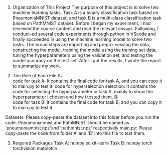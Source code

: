 1. Organization of This Project
The purpose of this project is to solve two machine learning tasks. Task A is a binary classification task based on PneumoniaMNIST dataset, and task B is a multi-class classification task based on PathMNIST dataset. Before I began my experiment, I had reviewed the course content and read the relevant essays. Following, I conduct-ed several code experiments through python in VScode and finally succeeded in using the machine learning model to solve two tasks. The broad steps are importing and prepro-cessing the data, constructing the model, training the model using the training set data, tuning the hyperparameters using the validation set, and testing the model accuracy on the test set. After I got the results, I wrote the report to summarize my work.

2. The Role of Each File
A:  
code for task A: It contains the final code for task A, and you can copy it to main.py to test it.
code for hyperselection selection: It contains the code for selecting the hyperparameter in task A, mainly to show the hyperparameter i chosen and how i tested them.
B:  
code for task B: It contains the final code for task B, and you can copy it to main.py to test it.

Datasets: Please copy-paste the dataset into this folder before you run the code. Pneumoniamnist and PathMNIST should be named as 'pneumoniamnist.npz'and 'pathmnist.npz' respectively
main.py: Please copy-paste the code from folder'A' and 'B' into this file to test them.

3. Required Packages
Task A: 
numpy
scikit-learn
Task B: 
numpy
torch
torchvision
matplotlib